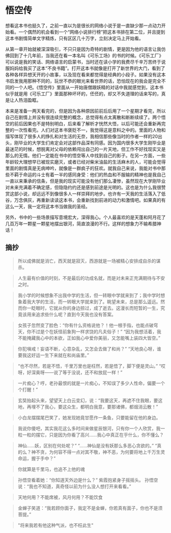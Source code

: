 # 悟空传

想看这本书也挺久了，之前一直以为是很长的网络小说于是一直缺少那一点动力开始看。一个偶然的机会看到一个“网络小说排行榜”把这本书排在第二位，并且提到这本书剧情简单文字精炼，只有区区几十万字，立刻决定马上开始看。

从第一章开始就被深深吸引，不只只是因为奇特的剧情，更是因为他的语言让我仿佛回到了十几年前，当我还在看一本名叫《可乐工场》的书的时候。《可乐工厂》可以说是我的笑话、网络语言的启蒙书，当时还在读小学的我费尽千辛万苦终于说服妈妈给我买了这本“不良书籍”。打开这本书就像是打开了新世界的大门，看到了各种各样异想天开的小故事，以及现在看来都觉得是经典的小段子。如果没有这本书启发我用那种不同的，玩世不恭的眼光来看世界的话，恐怕现在的我会是完全不同的一个人吧。《悟空传》里面从一开始唐僧跟妖精的对话中我就感觉到，这本书似乎就是用《可乐工厂》里面那种坏坏的，伾伾的，却又不失道理的话来写的，真是让人热泪盈眶。

本来是准备一两天看完的，但是因为各种原因前前后后用了一个星期才看完，所以自己在剧情上并没有很连续完整的概念，总觉得有点太离散和断断续续了。两个悟空的前后因果也不是特别明白，后来看了解析才恍然大悟，以后可能还会重新再完整的一次性看完。人们对这本书褒贬不一，我觉得这是意料之中的。里面的人物和描写体现了很多人的挣扎和对生活的无奈，我相信那些像当时的作者一样的20出头，刚毕业的大学生们肯定会对这部作品深有同感。因为国内很多大学生刚毕业是最迷茫的时候，想脱离对父母的依赖闯出自己的一片天地，但工作不好找现实又是那么的无情。他们一定能在书中的悟空等人中找到自己的影子。在另一方面，一些年龄较大理想早已被现实磨灭，或者已经对柴米油盐的生活麻木的人，可能会觉得里面的剧情真是无病呻吟，就像是一群疯子的狂欢。就我自己来说，我能对书中那些不羁于命运的斗士有着一半的感同身受：他们的热血和不服输的精神也是我自己一直以来秉承的信条，但是我的现实可能没有他们那么凄惨，虽然现在大学刚毕业对未来充满着不确定感，但隐隐约约还是感到前途是光明的。这也是为什么我很赞赏这部小说，却远远不到像很多人一样崇拜的地步。也许有一天我的生活落入了低谷，万念俱灰，再重新读读这本书，会重新找到前进的动力和激情吧。如果真的有这么一天，我一定将这本书当做我的圣经。

另外，书中的一些场景描写意境宏大，深得我心。个人最喜欢的是天蓬和阿月花了几百万年一颗星一颗星地摆出银河，简直浪漫的不行。这样的想象力不输希腊神话！

## 摘抄 

> 所以成佛就是消亡，西天就是寂灭，西游就是一场被精心安排成自杀的谋杀。

> 人生最有价值的时刻，不是最后的功成名就，而是对未来正充满期待与不安之时。

> 我小学的时候想象不出我中学的生活，但一转眼中学就来到了；我中学时想象着我大学的生活，而一转眼大学就来到了。眺望未来，总是那么遥远。然而你一眨眼时，它就从你的身边掠过，成了逝去。这漫长而短暂的一生，究竟该用来追求些什么呢？直到今天我也没有答案。

> 女孩子忽然变了脸色：“你有什么资格说他？！他一根手指，也能点破穹天，你不过是个在妖怪前象狗一样求饶的凡夫俗子！”
> “因为我想活着，我不能掩藏我心中的本欲，正如我心中爱你美丽，又怎能嘴上装四大皆空。”

> 你犯嗔戒！妄语不断，心意杂乱，又怎会去做了和尚？”
> “天地良心呀，谁要我这好运一生下来就在和尚庙里。”

> “也不尽然，若是不悟，千里万里也是枉然，若是悟了，脚下便是灵山。”
> “哎呀，好深奥呀——说了等于没说，还不和放屁一样！”

> 一片痴心？哼，老孙最恨的就是一片痴心，不知误了多少人性命，偏要一个个打醒！”

> 玄奘抬起头来，望望天上白云变幻，说：“我要这天，再遮不住我眼，要这地，再埋不了我心，要这众生，都明白我意，要那诸佛，都烟消云散！”

> 小白龙摆摆尾巴笑了，她发现她竟甘愿作一条鱼，只要能留在他的身边。

> 我说你傻吧，其实我花这么多时间来做星辰银河，只有你一个人欣赏，我一粒一粒的摆它，只是因为你看了高兴……我心中真正在乎什么，你不懂么？

> 神仙……妖，区别在何处呢？”
> “……神仙是没有妖那么多恶心贪欲的。”
> “真的么？神不贪，为何容不得一点对其不敬，神不恶，为何要将地上千万生灵命运，握于手中？”

> 你就算是千里马，也追不上他的魂

> 孙悟空看着她：“你知道天外边是什么？”
> 紫霞抱紧身子摇摇头。
> 孙悟空说：“我也不知道，真奇怪以前为什么没人想打开来看看。”

> 天地何用？不能席被，风月何用？不能饮食

> 金蝉子笑道：“我若顾你面子，我定不是金蝉，你若真有面子，你也不是须菩提。”

> "将来我若有他这种气派，也不枉此生"